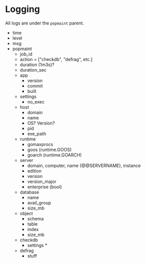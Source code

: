 Logging
=======
All logs are under the `popmaint` parent.
* time
* level
* msg
* popmaint
    * job_id
    * action = ["checkdb", "defrag", etc.]
    * duration (1m3s)?
    * duration_sec
    * app
        * version
        * commit
        * built
    * settings
        * no_exec
    * host
        * domain
        * name
        * OS?  Version?
        * pid
        * exe_path
    * runtime
        * gomaxprocs
        * goos (runtime.GOOS)
        * goarch (runtime.GOARCH)
    * server
        * domain, computer, name (@@SERVERNAME), instance
        * edition
        * version
        * version_major
        * enterprise (bool)
    * database
        * name
        * avail_group
        * size_mb
    * object
        * schema
        * table
        * index
        * size_mb
    * checkdb
        * settings
            *
    * defrag
        * stuff
